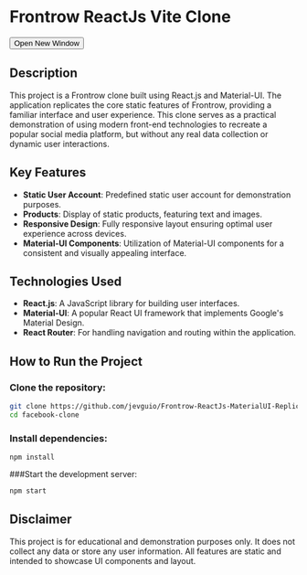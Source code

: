 # Frontrow ReactJs Vite Clone 
<button onclick="window.open('https://jevguio.github.io/Frontrow-ReactJs-MaterialUI-Replica/', '_blank', 'width=800,height=600')">Open New Window</button>





## Description

This project is a Frontrow clone built using React.js and Material-UI. The application replicates the core static features of Frontrow, providing a familiar interface and user experience. This clone serves as a practical demonstration of using modern front-end technologies to recreate a popular social media platform, but without any real data collection or dynamic user interactions.

## Key Features

- **Static User Account**: Predefined static user account for demonstration purposes.
- **Products**: Display of static products, featuring text and images.   
- **Responsive Design**: Fully responsive layout ensuring optimal user experience across devices.
- **Material-UI Components**: Utilization of Material-UI components for a consistent and visually appealing interface.

## Technologies Used

- **React.js**: A JavaScript library for building user interfaces.
- **Material-UI**: A popular React UI framework that implements Google's Material Design.
- **React Router**: For handling navigation and routing within the application.

## How to Run the Project

### Clone the repository:

```bash
git clone https://github.com/jevguio/Frontrow-ReactJs-MaterialUI-Replica.git
cd facebook-clone
```
### Install dependencies:
```
npm install

```
###Start the development server:
```bash
npm start
``` 
## Disclaimer
This project is for educational and demonstration purposes only. It does not collect any data or store any user information. All features are static and intended to showcase UI components and layout.
